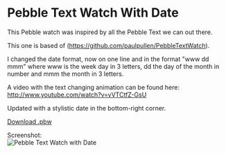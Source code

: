 Pebble Text Watch With Date
===========================

This Pebble watch was inspired by all the Pebble Text we can out there.

This one is based of (https://github.com/paulpullen/PebbleTextWatch).

I changed the date format, now on one line and in the format "www dd mmm" where www is the week day in 3 letters, dd the day of the month in number and mmm the month in 3 letters.

A video with the text changing animation can be found here: http://www.youtube.com/watch?v=vVTCtfZ-GsU

Updated with a stylistic date in the bottom-right corner.

[Download .pbw](http://www.mypebblefaces.com/view?fID=1350&aName=PEP&pageTitle=Text+with+Small+Date&auID=1585)

Screenshot:  
![Pebble Text Watch with Date](http://d.pr/i/I3Ta+)
